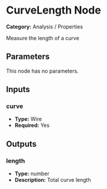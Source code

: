 
# CurveLength Node

**Category:** Analysis / Properties

Measure the length of a curve

## Parameters

This node has no parameters.

## Inputs


### curve
- **Type:** Wire
- **Required:** Yes



## Outputs


### length
- **Type:** number
- **Description:** Total curve length




